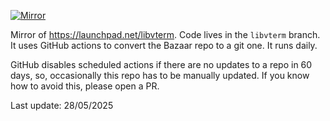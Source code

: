 [![Mirror](https://github.com/Sbozzolo/libvterm-mirror/actions/workflows/mirror.yml/badge.svg?branch=main)](https://github.com/Sbozzolo/libvterm-mirror/actions/workflows/mirror.yml)

Mirror of https://launchpad.net/libvterm. Code lives in the `libvterm` branch.
It uses GitHub actions to convert the Bazaar repo to a git one. It runs daily.

GitHub disables scheduled actions if there are no updates to a repo in 60 days,
so, occasionally this repo has to be manually updated. If you know how to avoid
this, please open a PR.

Last update: 28/05/2025
